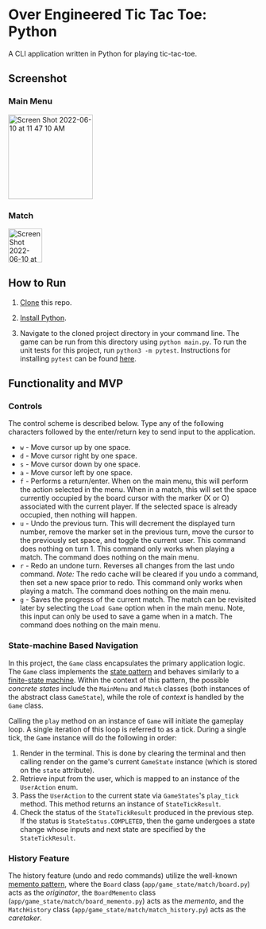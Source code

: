 # Over Engineered Tic Tac Toe: Python

A CLI application written in Python for playing tic-tac-toe.

## Screenshot

### Main Menu

<img width="170" alt="Screen Shot 2022-06-10 at 11 47 10 AM" src="https://user-images.githubusercontent.com/30376211/174488257-8a8f9e60-1d40-4be7-bedc-7bcd8c951e24.png">

### Match

<img width="68" alt="Screen Shot 2022-06-10 at 11 47 40 AM" src="https://user-images.githubusercontent.com/30376211/174488316-319455d5-64b0-4957-bb8d-dbefcfb5d5b3.png">

## How to Run

1. [Clone](https://git-scm.com/book/en/v2/Git-Basics-Getting-a-Git-Repository#_git_cloning) this repo.

2. [Install Python](https://realpython.com/installing-python/).

3. Navigate to the cloned project directory in your command line. The game can be run from this directory using `python main.py`. To run the unit tests for this project, run `python3 -m pytest`. Instructions for installing `pytest` can be found [here](https://docs.pytest.org/en/7.1.x/getting-started.html).

## Functionality and MVP

### Controls

The control scheme is described below. Type any of the following characters followed by the enter/return key to send input to the application.

* `w` - Move cursor up by one space.
* `d` - Move cursor right by one space.
* `s` - Move cursor down by one space.
* `a` - Move cursor left by one space.
* `f` - Performs a return/enter. When on the main menu, this will perform the action selected in the menu. When in a match, this will set the space currently occupied by the board cursor with the marker (X or O) associated with the current player. If the selected space is already occupied, then nothing will happen.
* `u` - Undo the previous turn. This will decrement the displayed turn number, remove the marker set in the previous turn, move the cursor to the previously set space, and toggle the current user. This command does nothing on turn 1. This command only works when playing a match. The command does nothing on the main menu.
* `r` - Redo an undone turn. Reverses all changes from the last undo command. *Note:* The redo cache will be cleared if you undo a command, then set a new space prior to redo. This command only works when playing a match. The command does nothing on the main menu.
* `g` - Saves the progress of the current match. The match can be revisited later by selecting the `Load Game` option when in the main menu. Note, this input can only be used to save a game when in a match. The command does nothing on the main menu.

### State-machine Based Navigation

In this project, the `Game` class encapsulates the primary application logic. The `Game` class implements the [state pattern](https://en.wikipedia.org/wiki/State_pattern) and behaves similarly to a [finite-state machine](https://en.wikipedia.org/wiki/Finite-state_machine). Within the context of this pattern, the possible *concrete states* include the `MainMenu` and `Match` classes (both instances of the abstract class `GameState`), while the role of *context* is handled by the `Game` class.

Calling the `play` method on an instance of `Game` will initiate the gameplay loop. A single iteration of this loop is referred to as a tick. During a single tick, the `Game` instance will do the following in order:

1. Render in the terminal. This is done by clearing the terminal and then calling render on the game's current `GameState` instance (which is stored on the `state` attribute).
2. Retrieve input from the user, which is mapped to an instance of the `UserAction` enum.
3. Pass the `UserAction` to the current state via `GameStates`'s `play_tick` method. This method returns an instance of `StateTickResult`.
4. Check the status of the `StateTickResult` produced in the previous step. If the status is `StateStatus.COMPLETED`, then the game undergoes a state change whose inputs and next state are specified by the `StateTickResult`.

### History Feature

The history feature (undo and redo commands) utilize the well-known [memento pattern](https://en.wikipedia.org/wiki/Memento_pattern), where the `Board` class (`app/game_state/match/board.py`) acts as the *originator*, the `BoardMemento` class (`app/game_state/match/board_memento.py`) acts as the *memento*, and the `MatchHistory` class (`app/game_state/match/match_history.py`) acts as the *caretaker*.
